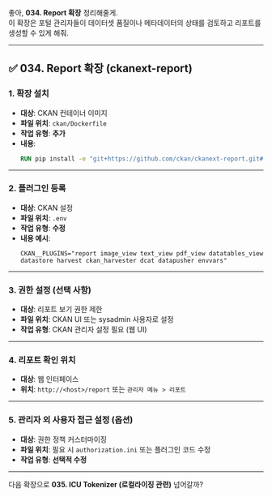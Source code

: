 좋아, **034. Report 확장** 정리해줄게.  
이 확장은 포털 관리자들이 데이터셋 품질이나 메타데이터의 상태를 검토하고 리포트를 생성할 수 있게 해줘.

---

## ✅ 034. Report 확장 (ckanext-report)

### 1. 확장 설치
- **대상**: CKAN 컨테이너 이미지  
- **파일 위치**: `ckan/Dockerfile`  
- **작업 유형**: **추가**
- **내용**:
  ```dockerfile
  RUN pip install -e "git+https://github.com/ckan/ckanext-report.git#egg=ckanext-report"
  ```

---

### 2. 플러그인 등록
- **대상**: CKAN 설정  
- **파일 위치**: `.env`  
- **작업 유형**: **수정**
- **내용 예시**:
  ```env
  CKAN__PLUGINS="report image_view text_view pdf_view datatables_view datastore harvest ckan_harvester dcat datapusher envvars"
  ```

---

### 3. 권한 설정 (선택 사항)
- **대상**: 리포트 보기 권한 제한  
- **파일 위치**: CKAN UI 또는 sysadmin 사용자로 설정  
- **작업 유형**: CKAN 관리자 설정 필요 (웹 UI)

---

### 4. 리포트 확인 위치
- **대상**: 웹 인터페이스  
- **위치**: `http://<host>/report` 또는 `관리자 메뉴 > 리포트`

---

### 5. 관리자 외 사용자 접근 설정 (옵션)
- **대상**: 권한 정책 커스터마이징  
- **파일 위치**: 필요 시 `authorization.ini` 또는 플러그인 코드 수정  
- **작업 유형**: **선택적 수정**

---

다음 확장으로 **035. ICU Tokenizer (로컬라이징 관련)** 넘어갈까?
